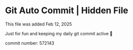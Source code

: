 # Git Auto Commit | Hidden File

This file was added Feb 12, 2025

Just for fun and keeping my daily git commit active 🤪

commit number: 572143
